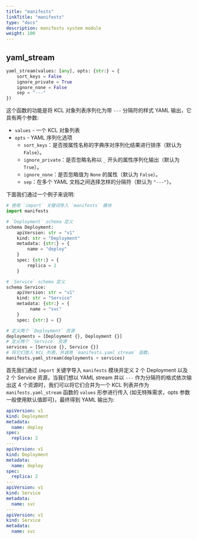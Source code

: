 ```yaml
---
title: "manifests"
linkTitle: "manifests"
type: "docs"
description: manifests system module
weight: 100
---
```


## yaml_stream

```python
yaml_stream(values: [any], opts: {str:} = {
    sort_keys = False
    ignore_private = True
    ignore_none = False
    sep = "---"
})
```

这个函数的功能是将 KCL 对象列表序列化为带 `---` 分隔符的样式 YAML 输出，它具有两个参数:

- `values` - 一个 KCL 对象列表
- `opts` - YAML 序列化选项
  - `sort_keys`：是否按属性名称的字典序对序列化结果进行排序（默认为 `False`）。
  - `ignore_private`：是否忽略名称以 `_` 开头的属性序列化输出（默认为 `True`）。
  - `ignore_none`：是否忽略值为 `None` 的属性（默认为 `False`）。
  - `sep`：在多个 YAML 文档之间选择怎样的分隔符（默认为 `"---"`）。

下面我们通过一个例子来说明:

```python
# 使用 `import` 关键词导入 `manifests` 模块
import manifests

# `Deployment` schema 定义
schema Deployment:
    apiVersion: str = "v1"
    kind: str = "Deployment"
    metadata: {str:} = {
        name = "deploy"
    }
    spec: {str:} = {
        replica = 2
    }

# `Service` schema 定义
schema Service:
    apiVersion: str = "v1"
    kind: str = "Service"
    metadata: {str:} = {
         name = "svc"
    }
    spec: {str:} = {}

# 定义两个 `Deployment` 资源
deployments = [Deployment {}, Deployment {}]
# 定义两个 `Service` 资源
services = [Service {}, Service {}]
# 将它们放入 KCL 列表，并调用 `manifests.yaml_stream` 函数。
manifests.yaml_stream(deployments + services)
```

首先我们通过 `import` 关键字导入 `manifests` 模块并定义 2 个 Deployment 以及 2 个 Service 资源，当我们想以 YAML stream 并以 `---` 作为分隔符的格式依次输出这 4 个资源时，我们可以将它们合并为一个 KCL 列表并作为 `manifests.yaml_stream` 函数的 `values` 形参进行传入 (如无特殊需求，opts 参数一般使用默认值即可)，最终得到 YAML 输出为:

```yaml
apiVersion: v1
kind: Deployment
metadata:
  name: deploy
spec:
  replica: 2
---
apiVersion: v1
kind: Deployment
metadata:
  name: deploy
spec:
  replica: 2
---
apiVersion: v1
kind: Service
metadata:
  name: svc
---
apiVersion: v1
kind: Service
metadata:
  name: svc
```
